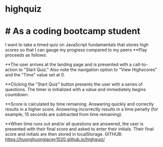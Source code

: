 # highquiz
# # As a coding bootcamp student
  I want to take a timed quiz on JavaScript fundamentals that stores high scores
so that I can gauge my progress compared to my peers
**Play proceeds as follows:


**The user arrives at the landing page and is presented with a call-to-action to "Start Quiz." Also note the navigation option to "View Highscores" and the "Time" value set at 0.


**Clicking the "Start Quiz" button presents the user with a series of questions. The timer is initialized with a value and immediately begins countdown.


**Score is calculated by time remaining. Answering quickly and correctly results in a higher score. Answering incorrectly results in a time penalty (for example, 15 seconds are subtracted from time remaining).


**When time runs out and/or all questions are answered, the user is presented with their final score and asked to enter their initials. Their final score and initials are then stored in localStorage.
GITHUB: https://huonghuonglacey1020.github.io/highquiz/
